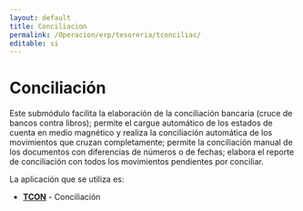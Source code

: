 ```yaml
---
layout: default
title: Conciliacion
permalink: /Operacion/erp/tesoreria/tconciliac/
editable: si
---
```


# Conciliación  

Este submódulo facilita la elaboración de la conciliación bancaria (cruce de bancos contra libros); permite el cargue automático de los estados de cuenta en medio magnético y realiza la conciliación automática de los movimientos que cruzan completamente; permite la conciliación manual de los documentos con diferencias de números o de fechas; elabora el reporte de conciliación con todos los movimientos pendientes por conciliar.  

La aplicación que se utiliza es:  

* [**TCON**](http://docs.oasiscom.com/Operacion/erp/tesoreria/tconciliac/tcon)	-	Conciliación 


